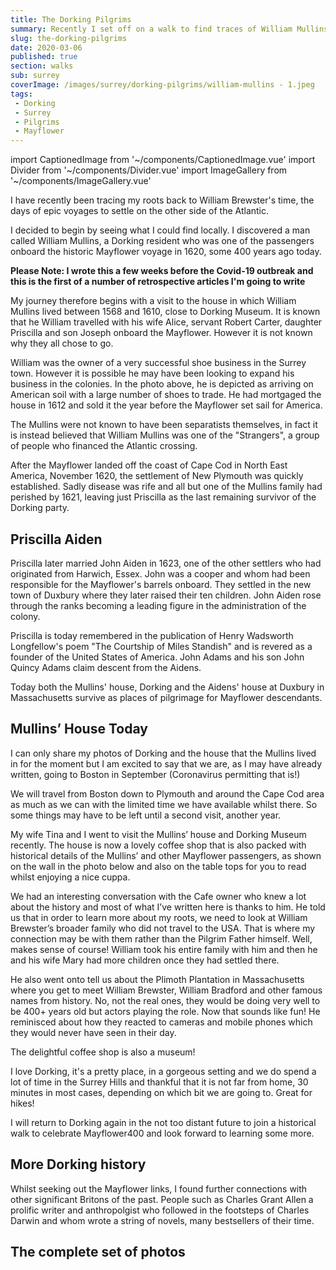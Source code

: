 ```yaml
---
title: The Dorking Pilgrims
summary: Recently I set off on a walk to find traces of William Mullins. The Dorking Pilgrim and the journey that both he and his own family took as they set sail, along with the other passengers onboard the Mayflower. September 1620.
slug: the-dorking-pilgrims
date: 2020-03-06
published: true
section: walks
sub: surrey
coverImage: /images/surrey/dorking-pilgrims/william-mullins - 1.jpeg
tags:
 - Dorking
 - Surrey
 - Pilgrims
 - Mayflower
---
```

import CaptionedImage from '~/components/CaptionedImage.vue'
import Divider from '~/components/Divider.vue'
import ImageGallery from '~/components/ImageGallery.vue'

I have recently been tracing my roots back to William Brewster's time, the days of epic voyages to settle on the other side of the Atlantic. 

I decided to begin by seeing what I could find locally. I discovered a man called William Mullins, a Dorking resident who was one of the passengers onboard the historic Mayflower voyage in 1620, some 400 years ago today.

__Please Note: I wrote this a few weeks before the Covid-19 outbreak and this is the first of a number of retrospective articles I'm going to write__

<captioned-image alt="William Mullins" caption="William Mullins as depicted by the Dorking Museum" imgFile="surrey/dorking-pilgrims/william-mullins - 14.jpeg" :blog="true"/>

My journey therefore begins with a visit to the house in which William Mullins lived between 1568 and 1610, close to Dorking Museum. It is known that he William travelled with his wife Alice, servant Robert Carter, daughter Priscilla and son Joseph onboard the Mayflower. However it is not known why they all chose to go. 

William was the owner of a very successful shoe business in the Surrey town. However it is possible he may have been looking to expand his business in the colonies. In the photo above, he is depicted as arriving on American soil with a large number of shoes to trade. He had mortgaged the house in 1612 and sold it the year before the Mayflower set sail for America.

<captioned-image alt="Childrens drawings" caption="Childrens drawings at the Dorking Museum" imgFile="surrey/dorking-pilgrims/william-mullins - 12.jpeg" :blog="true"/>

The Mullins were not known to have been separatists themselves, in fact it is instead believed that William Mullins was one of the "Strangers", a group of people who financed the Atlantic crossing.

After the Mayflower landed off the coast of Cape Cod in North East America, November 1620, the settlement of New Plymouth was quickly established. Sadly disease was rife and all but one of the Mullins family had perished by 1621, leaving just Priscilla as the last remaining survivor of the Dorking party.

## Priscilla Aiden

Priscilla later married John Aiden in 1623, one of the other settlers who had originated from Harwich, Essex. John was a cooper and whom had been responsible for the Mayflower's barrels onboard. They settled in the new town of Duxbury where they later raised their ten children. John Aiden rose through the ranks becoming a leading figure in the administration of the colony.

Priscilla is today remembered in the publication of Henry Wadsworth Longfellow's poem "The Courtship of Miles Standish" and is revered as a founder of the United States of America. John Adams and his son John Quincy Adams claim descent from the Aidens.

Today both the Mullins' house, Dorking and the Aidens' house at Duxbury in Massachusetts survive as places of pilgrimage for Mayflower descendants.

<captioned-image alt="Mullins tea-shop" caption="The Mullins’ House is now a fantastic coffee shop, that Tina and I enjoyed recently!" imgFile="surrey/dorking-pilgrims/william-mullins - 9.jpeg" :blog="true"/>

## Mullins’ House Today

I can only share my photos of Dorking and the house that the Mullins lived in for the moment but I am excited to say that we are, as I may have already written, going to Boston in September (Coronavirus permitting that is!) 

We will travel from Boston down to Plymouth and around the Cape Cod area as much as we can with the limited time we have available whilst there. So some things may have to be left until a second visit, another year.

My wife Tina and I went to visit the Mullins’ house and Dorking Museum recently. The house is now a lovely coffee shop that is also packed with historical details of the Mullins’ and other Mayflower passengers, as shown on the wall in the photo below and also on the table tops for you to read whilst enjoying a nice cuppa.

We had an interesting conversation with the Cafe owner who knew a lot about the history and most of what I’ve written here is thanks to him. He told us that in order to learn more about my roots, we need to look at William Brewster’s broader family who did not travel to the USA. That is where my connection may be with them rather than the Pilgrim Father himself. Well, makes sense of course! William took his entire family with him and then he and his wife Mary had more children once they had settled there. 

He also went onto tell us about the Plimoth Plantation in Massachusetts where you get to meet William Brewster, William Bradford and other famous names from history. No, not the real ones, they would be doing very well to be 400+ years old but actors playing the role. Now that sounds like fun! He reminisced about how they reacted to cameras and mobile phones which they would never have seen in their day.

The delightful coffee shop is also a museum!

I love Dorking, it's a pretty place, in a gorgeous setting and we do spend a lot of time in the Surrey Hills and thankful that it is not far from home, 30 minutes in most cases, depending on which bit we are going to. Great for hikes!

I will return to Dorking again in the not too distant future to join a historical walk to celebrate Mayflower400 and look forward to learning some more.

## More Dorking history

Whilst seeking out the Mayflower links, I found further connections with other significant Britons of the past. People such as Charles Grant Allen a prolific writer and anthropolgist who followed in the footsteps of Charles Darwin and whom wrote a string of novels, many bestsellers of their time.

## The complete set of photos

<image-gallery folder="/surrey/dorking-pilgrims" prefix="william-mullins" :num="22"/>